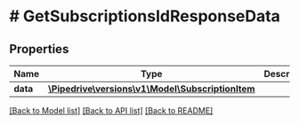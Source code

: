 # # GetSubscriptionsIdResponseData

## Properties

Name | Type | Description | Notes
------------ | ------------- | ------------- | -------------
**data** | [**\Pipedrive\versions\v1\Model\SubscriptionItem**](SubscriptionItem.md) |  | [optional]

[[Back to Model list]](../README.md#documentation-for-models) [[Back to API list]](../README.md#documentation-for-api-endpoints) [[Back to README]](../README.md)
